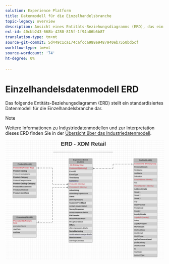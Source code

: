 ```yaml
---
solution: Experience Platform
title: Datenmodell für die Einzelhandelsbranche
topic-legacy: overview
description: Ansicht eines Entitäts-Beziehungsdiagramms (ERD), das ein standardisiertes Datenmodell für die Einzelhandelsbranche beschreibt, das mit dem Experience Data Model (XDM) kompatibel ist und in Adobe Experience Platform verwendet werden kann.
exl-id: 40cbb243-668b-4280-815f-1f94a06b6b87
translation-type: tm+mt
source-git-commit: 5d449c1ca174cafcca988e9487940eb7550bd5cf
workflow-type: tm+mt
source-wordcount: '74'
ht-degree: 0%

---
```


#  Einzelhandelsdatenmodell ERD

Das folgende Entitäts-Beziehungsdiagramm (ERD) stellt ein standardisiertes Datenmodell für die Einzelhandelsbranche dar.

>[!NOTE]
>
>Weitere Informationen zu Industriedatenmodellen und zur Interpretation dieses ERD finden Sie in der [Übersicht über das Industriedatenmodell](./overview.md).

![](../../images/industries/retail.png)
